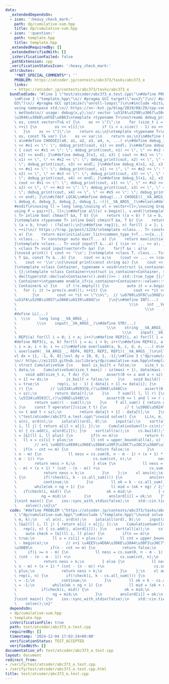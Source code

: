 ```yaml
---
data:
  _extendedDependsOn:
  - icon: ':heavy_check_mark:'
    path: dp/cumulative-sum.hpp
    title: dp/cumulative-sum.hpp
  - icon: ':question:'
    path: template.hpp
    title: template.hpp
  _extendedRequiredBy: []
  _extendedVerifiedWith: []
  _isVerificationFailed: false
  _pathExtension: cpp
  _verificationStatusIcon: ':heavy_check_mark:'
  attributes:
    '*NOT_SPECIAL_COMMENTS*': ''
    PROBLEM: https://atcoder.jp/contests/abc373/tasks/abc373_e
    links:
    - https://atcoder.jp/contests/abc373/tasks/abc373_e
  bundledCode: "#line 1 \"test/atcoder/abc373_e.test.cpp\"\n#define PROBLEM \"https://atcoder.jp/contests/abc373/tasks/abc373_e\"\
    \n#line 2 \"template.hpp\"\n// #pragma GCC target(\"avx2\")\n// #pragma GCC optimize(\"\
    O3\")\n// #pragma GCC optimize(\"unroll-loops\")\n\n#include <bits/stdc++.h>\n\
    using namespace std;\n// https://xn--kst.jp/blog/2019/08/29/cpp-comp/\n// debug\
    \ methods\n// usage: debug(x,y);\n// vector \u51FA\u529B\u3067\u304D\u308B\u3088\
    \u3046\u306B\u4FEE\u6B63\ntemplate <typename T>\nostream& debug_print(ostream&\
    \ os, const vector<T>& v) {\n    os << \"[\";\n    for (size_t i = 0; i < v.size();\
    \ ++i) {\n        os << v[i];\n        if (i < v.size() - 1) os << \", \";\n \
    \   }\n    os << \"]\";\n    return os;\n}\ntemplate <typename T>\nostream& debug_print(ostream&\
    \ os, const T& var) {\n    os << var;\n    return os;\n}\n#define CHOOSE(a) CHOOSE2\
    \ a\n#define CHOOSE2(a0, a1, a2, a3, a4, x, ...) x\n#define debug_1(x1) { cout\
    \ << #x1 << \": \"; debug_print(cout, x1) << endl; }\n#define debug_2(x1, x2)\
    \ { cout << #x1 << \": \"; debug_print(cout, x1) << \", \" << #x2 << \": \"; debug_print(cout,\
    \ x2) << endl; }\n#define debug_3(x1, x2, x3) { cout << #x1 << \": \"; debug_print(cout,\
    \ x1) << \", \" << #x2 << \": \"; debug_print(cout, x2) << \", \" << #x3 << \"\
    : \"; debug_print(cout, x3) << endl; }\n#define debug_4(x1, x2, x3, x4) { cout\
    \ << #x1 << \": \"; debug_print(cout, x1) << \", \" << #x2 << \": \"; debug_print(cout,\
    \ x2) << \", \" << #x3 << \": \"; debug_print(cout, x3) << \", \" << #x4 << \"\
    : \"; debug_print(cout, x4) << endl; }\n#define debug_5(x1, x2, x3, x4, x5) {\
    \ cout << #x1 << \": \"; debug_print(cout, x1) << \", \" << #x2 << \": \"; debug_print(cout,\
    \ x2) << \", \" << #x3 << \": \"; debug_print(cout, x3) << \", \" << #x4 << \"\
    : \"; debug_print(cout, x4) << \", \" << #x5 << \": \"; debug_print(cout, x5)\
    \ << endl; }\n\n#ifdef LOCAL\n#define debug(...) CHOOSE((__VA_ARGS__, debug_5,\
    \ debug_4, debug_3, debug_2, debug_1, ~))(__VA_ARGS__)\n#else\n#define debug(...)\n\
    #endif\n\nusing ll = long long;\nusing vl = vector<ll>;\nusing Graph = vector<vector<ll>>;\n\
    using P = pair<ll, ll>;\n#define all(v) v.begin(), v.end()\ntemplate <typename\
    \ T> inline bool chmax(T &a, T b) {\n    return ((a < b) ? (a = b, true) : (false));\n\
    }\ntemplate <typename T> inline bool chmin(T &a, T b) {\n    return ((a > b) ?\
    \ (a = b, true) : (false));\n}\n#define rep1(i, n) for(ll i = 1; i <= ((ll)n);\
    \ ++i)\n// https://trap.jp/post/1224/\ntemplate <class... T> constexpr auto min(T...\
    \ a) {\n    return min(initializer_list<common_type_t<T...>>{a...});\n}\ntemplate\
    \ <class... T> constexpr auto max(T... a) {\n    return max(initializer_list<common_type_t<T...>>{a...});\n\
    }\ntemplate <class... T> void input(T &...a) { (cin >> ... >> a); }\ntemplate\
    \ <class T> void input(vector<T> &a) {\n    for(T &x : a)\n        cin >> x;\n\
    }\nvoid print() { cout << '\\n'; }\ntemplate <class T, class... Ts> void print(const\
    \ T &a, const Ts &...b) {\n    cout << a;\n    (cout << ... << (cout << ' ', b));\n\
    \    cout << '\\n';\n}\nvoid print(const string &s) {\n    cout << s << '\\n';\n\
    }\ntemplate <class Container, typename = void>\nstruct is_container : std::false_type\
    \ {};\ntemplate <class Container>\nstruct is_container<Container, std::void_t<decltype(std::declval<Container>().begin()),\
    \ decltype(std::declval<Container>().end())>> : std::true_type {};\ntemplate <class\
    \ Container>\ntypename enable_if<is_container<Container>::value>::type print(const\
    \ Container& x) {\n    if (!x.empty()) {\n        auto it = x.begin();\n     \
    \   for (; it != prev(x.end()); ++it) {\n            cout << *it << \" \";\n \
    \       }\n        cout << *it << \"\\n\";  // \u6700\u5F8C\u306E\u8981\u7D20\u3092\
    \u51FA\u529B\u3057\u3066\u6539\u884C\n    }\n}\n#define INT(...)             \
    \                                                  \\\n    int __VA_ARGS__;  \
    \                                                         \\\n    input(__VA_ARGS__)\n\
    #define LL(...)                                                              \
    \  \\\n    long long __VA_ARGS__;                                            \
    \         \\\n    input(__VA_ARGS__)\n#define STR(...)                       \
    \                                        \\\n    string __VA_ARGS__;         \
    \                                               \\\n    input(__VA_ARGS__)\n#define\
    \ REP1(a) for(ll i = 0; i < a; i++)\n#define REP2(i, a) for(ll i = 0; i < a; i++)\n\
    #define REP3(i, a, b) for(ll i = a; i < b; i++)\n#define REP4(i, a, b, c) for(ll\
    \ i = a; i < b; i += c)\n#define overload4(a, b, c, d, e, ...) e\n#define rep(...)\
    \ overload4(__VA_ARGS__, REP4, REP3, REP2, REP1)(__VA_ARGS__)\n\nll inf = 3e18;\n\
    vl dx = {1, -1, 0, 0};\nvl dy = {0, 0, 1, -1};\n#line 3 \"dp/cumulative-sum.hpp\"\
    \n// https://ei1333.github.io/library/dp/cumulative-sum.hpp\ntemplate <class T>\
    \ struct CumulativeSum {\n    bool is_built = false;\n    size_t sz;\n    vector<T>\
    \ data;\n    CumulativeSum(size_t maxi) : sz(maxi + 1), data(maxi + 1, 0) {}\n\
    \    void add(size_t x, T dx) {\n        assert(0 <= x and x < sz);\n        data[x\
    \ + 1] += dx;\n        is_built = false;\n    }\n    void build() {\n        is_built\
    \ = true;\n        rep(i, sz - 1) { data[i + 1] += data[i]; }\n    }\n    T sum(ll\
    \ r) {\n        // \u533A\u9593[0,r)\u306E\u548C\n        assert(0 <= r and r\
    \ < sz);\n        return data[r];\n    }\n    T sum(ll l, ll r) {\n        //\
    \ \u533A\u9593[l,r)\u306E\u548C\n        assert(0 <= l and l <= r and r < sz);\n\
    \        return sum(r) - sum(l);\n    }\n    T all_sum() { return data.back();\
    \ }\n    const T operator[](size_t t) {\n        // t \u306E\u5024\n        assert(0\
    \ <= t and t < sz);\n        return data[t + 1] - data[t];\n    }\n};\n#line 4\
    \ \"test/atcoder/abc373_e.test.cpp\"\nvoid solve() {\n    LL(n, m, k);\n    vl\
    \ a(n), ord(n);\n    iota(all(ord), 0);\n    input(a);\n    sort(all(ord), [&a](ll\
    \ i, ll j) { return a[i] < a[j]; });\n    CumulativeSum<ll> cs(n);\n    rep(i,\
    \ n) { cs.add(i, a[ord[i]]); }\n    sort(all(a));\n    cs.build();\n    auto check\
    \ = [&](ll i, ll plus) {\n        if(n == m)\n            return true;\n     \
    \   ll x = cs[i] + plus;\n        ll cnt = upper_bound(all(a), x) - begin(a);\n\
    \        // x+1 \u4EE5\u4E0A\u306E\u30A4\u30F3\u30C7\u30C3\u30AF\u30B9\n     \
    \   if(n - cnt >= m) {\n            return false;\n        }\n        if(i >=\
    \ n - m) {\n            ll ness = cs.sum(0, n - m - 1) + (x + 1) * (cnt - (n -\
    \ m - 1)) +\n                      cs.sum(cnt, n);\n            ness--;\n    \
    \        return ness > k;\n        } else {\n            ll ness = cs.sum(0, n\
    \ - m) + (x + 1) * (cnt - (n - m)) +\n                      cs.sum(cnt, n) + plus;\n\
    \            return ness > k;\n        }\n    };\n    vl ans(n);\n    rep(i, n)\
    \ {\n        if(!check(i, k - cs.all_sum())) {\n            ans[ord[i]] = -1;\n\
    \            continue;\n        }\n        ll ok = k - cs.all_sum(), ng = -1;\n\
    \        while(ok > ng + 1) {\n            ll mid = (ok + ng) / 2;\n         \
    \   if(check(i, mid)) {\n                ok = mid;\n            } else\n     \
    \           ng = mid;\n        }\n        ans[ord[i]] = ok;\n    }\n    print(ans);\n\
    }\nint main() {\n    ios::sync_with_stdio(false);\n    std::cin.tie(nullptr);\n\
    \    solve();\n}\n"
  code: "#define PROBLEM \"https://atcoder.jp/contests/abc373/tasks/abc373_e\"\n#include\
    \ \"dp/cumulative-sum.hpp\"\n#include \"template.hpp\"\nvoid solve() {\n    LL(n,\
    \ m, k);\n    vl a(n), ord(n);\n    iota(all(ord), 0);\n    input(a);\n    sort(all(ord),\
    \ [&a](ll i, ll j) { return a[i] < a[j]; });\n    CumulativeSum<ll> cs(n);\n \
    \   rep(i, n) { cs.add(i, a[ord[i]]); }\n    sort(all(a));\n    cs.build();\n\
    \    auto check = [&](ll i, ll plus) {\n        if(n == m)\n            return\
    \ true;\n        ll x = cs[i] + plus;\n        ll cnt = upper_bound(all(a), x)\
    \ - begin(a);\n        // x+1 \u4EE5\u4E0A\u306E\u30A4\u30F3\u30C7\u30C3\u30AF\
    \u30B9\n        if(n - cnt >= m) {\n            return false;\n        }\n   \
    \     if(i >= n - m) {\n            ll ness = cs.sum(0, n - m - 1) + (x + 1) *\
    \ (cnt - (n - m - 1)) +\n                      cs.sum(cnt, n);\n            ness--;\n\
    \            return ness > k;\n        } else {\n            ll ness = cs.sum(0,\
    \ n - m) + (x + 1) * (cnt - (n - m)) +\n                      cs.sum(cnt, n) +\
    \ plus;\n            return ness > k;\n        }\n    };\n    vl ans(n);\n   \
    \ rep(i, n) {\n        if(!check(i, k - cs.all_sum())) {\n            ans[ord[i]]\
    \ = -1;\n            continue;\n        }\n        ll ok = k - cs.all_sum(), ng\
    \ = -1;\n        while(ok > ng + 1) {\n            ll mid = (ok + ng) / 2;\n \
    \           if(check(i, mid)) {\n                ok = mid;\n            } else\n\
    \                ng = mid;\n        }\n        ans[ord[i]] = ok;\n    }\n    print(ans);\n\
    }\nint main() {\n    ios::sync_with_stdio(false);\n    std::cin.tie(nullptr);\n\
    \    solve();\n}"
  dependsOn:
  - dp/cumulative-sum.hpp
  - template.hpp
  isVerificationFile: true
  path: test/atcoder/abc373_e.test.cpp
  requiredBy: []
  timestamp: '2024-12-04 17:02:24+09:00'
  verificationStatus: TEST_ACCEPTED
  verifiedWith: []
documentation_of: test/atcoder/abc373_e.test.cpp
layout: document
redirect_from:
- /verify/test/atcoder/abc373_e.test.cpp
- /verify/test/atcoder/abc373_e.test.cpp.html
title: test/atcoder/abc373_e.test.cpp
---
```

